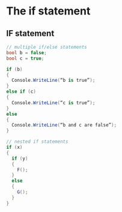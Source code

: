 # The if statement

## IF statement

```csharp
// multiple if/else statements
bool b = false;
bool c = true;

if (b)
{
  Console.WriteLine(“b is true”);
}
else if (c)
{
  Console.WriteLine(“c is true”);
}
else
{
  Console.WriteLine(“b and c are false”);
}
```

```csharp
// nested if statements
if (x)
{
  if (y)
  {
    F();
  }
  else
  {
    G();
  }
}
```